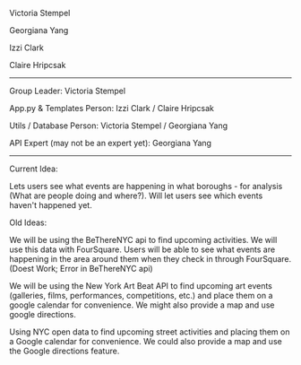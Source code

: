 Victoria Stempel 

Georgiana Yang 

Izzi Clark 

Claire Hripcsak 

---
Group Leader: Victoria Stempel

App.py & Templates Person: Izzi Clark / Claire Hripcsak

Utils / Database Person: Victoria Stempel / Georgiana Yang

API Expert (may not be an expert yet): Georgiana Yang

---
Current Idea:

Lets users see what events are happening in what boroughs - for analysis (What are people doing and where?). Will let users see which events haven't happened yet. 

Old Ideas:

We will be using the BeThereNYC api to find upcoming activities. We will use this data with FourSquare. Users will be able to see what events are happening in the area around them when they check in through FourSquare. (Doest Work; Error in BeThereNYC api)

We will be using the New York Art Beat API to find upcoming art events (galleries, films, performances, competitions, etc.) and place them on a google calendar for convenience. We might also provide a map and use google directions. 

Using NYC open data to find upcoming street activities and placing them on a Google calendar for convenience. We could also provide a map and use the Google directions feature. 

